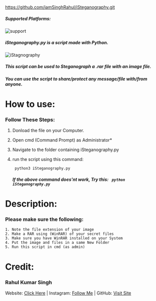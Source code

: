 https://github.com/iamSinghRahul/iSteganography.git

##### Supported Platforms:
![support](https://singhrahul.netlify.app/windows.png)
##### iSteganography.py is a script made with Python.
![iStagnography](https://singhrahul.netlify.app/iStagnography.jpg)
##### This script can be used to Steganograph a .rar file with an image file.
##### You can use the script to share/protect any message/file with/from anyone.

# How to use:
### Follow These Steps:
1. Donload the file on your Computer.
2. Open cmd (Command Prompt) as Administrator*
3. Navigate to the folder containing iSteganography.py
4. run the script using this command:

   ``` python3 iSteganography.py```
   #####  If the above command does'nt work, Try this: ``` python iSteganography.py```


# Description:
### Please make sure the following:
    1. Note the file extension of your image
    2. Make a RAR using (WinRAR) of your secret files
    3. Make sure you have WinRAR installed on your System
    4. Put the image and files in a same New Folder
    5. Run this script in cmd (as admin)
	
# Credit:
### Rahul Kumar Singh
Website: [Click Here](https://rahulsingh.netlify.com) | Instagram:  [Follow Me](https://instagram.com/proud2indian) | GitHub: [Visit Site](https://github.com/iamSinghRahul/)
